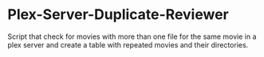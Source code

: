# Plex-Server-Duplicate-Reviewer
Script that check for movies with more than one file for the same movie in a plex server and create a table with repeated movies and their directories.
